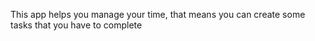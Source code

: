 This app helps you manage your time, that means you can create some tasks that you have to complete
